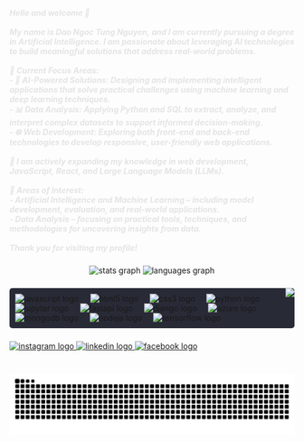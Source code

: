 <h5 align="left" style="color: #e4e4e4;">Hello and welcome 👋<br><br>My name is Dao Ngoc Tung Nguyen, and I am currently pursuing a degree in Artificial Intelligence. I am passionate about leveraging AI technologies to build meaningful solutions that address real-world problems.<br><br>🔭 Current Focus Areas:<br>- 🚀 AI-Powered Solutions: Designing and implementing intelligent applications that solve practical challenges using machine learning and deep learning techniques.  <br>- 📊 Data Analysis: Applying Python and SQL to extract, analyze, and interpret complex datasets to support informed decision-making.  <br>- 🌐 Web Development: Exploring both front-end and back-end technologies to develop responsive, user-friendly web applications.<br><br>🌱 I am actively expanding my knowledge in web development, JavaScript, React, and Large Language Models (LLMs).<br><br>💬 Areas of Interest:<br>- Artificial Intelligence and Machine Learning – including model development, evaluation, and real-world applications.  <br>- Data Analysis – focusing on practical tools, techniques, and methodologies for uncovering insights from data.<br><br>Thank you for visiting my profile!</h5>

###

<div align="center">
  <img src="https://github-readme-stats.vercel.app/api?username=MilkyVic&hide_title=false&hide_rank=false&show_icons=true&include_all_commits=true&count_private=true&disable_animations=false&theme=dracula&locale=en&hide_border=false" height="150" alt="stats graph"  />
  <img src="https://github-readme-stats.vercel.app/api/top-langs?username=MilkyVic&locale=en&hide_title=false&layout=compact&card_width=320&langs_count=5&theme=dracula&hide_border=false" height="150" alt="languages graph"  />
</div>

###

<img align="right" height="130" src="https://media.giphy.com/media/rCByhKpqKDZErtLDzm/giphy.gif?cid=ecf05e47k386yvf1ckzw5wbb0hu9ac9x19hf0le1h2ibql1r&ep=v1_gifs_search&rid=giphy.gif&ct=g"  />

###

<div align="left" style="background-color: #282a36; padding: 10px; border-radius: 5px;">
  <img src="https://cdn.jsdelivr.net/gh/devicons/devicon/icons/javascript/javascript-original.svg" height="30" alt="javascript logo"  />
  <img width="12" />
  <img src="https://cdn.jsdelivr.net/gh/devicons/devicon/icons/html5/html5-original.svg" height="30" alt="html5 logo"  />
  <img width="12" />
  <img src="https://cdn.jsdelivr.net/gh/devicons/devicon/icons/css3/css3-original.svg" height="30" alt="css3 logo"  />
  <img width="12" />
  <img src="https://cdn.jsdelivr.net/gh/devicons/devicon/icons/python/python-original.svg" height="30" alt="python logo"  />
  <img width="12" />
  <img src="https://cdn.jsdelivr.net/gh/devicons/devicon/icons/jupyter/jupyter-original.svg" height="30" alt="jupyter logo"  />
  <img width="12" />
  <img src="https://cdn.jsdelivr.net/gh/devicons/devicon/icons/fastapi/fastapi-original.svg" height="30" alt="fastapi logo"  />
  <img width="12" />
  <img src="https://cdn.jsdelivr.net/gh/devicons/devicon/icons/django/django-plain.svg" height="30" alt="django logo"  />
  <img width="12" />
  <img src="https://cdn.jsdelivr.net/gh/devicons/devicon/icons/azure/azure-original.svg" height="30" alt="azure logo"  />
  <img width="12" />
  <img src="https://cdn.jsdelivr.net/gh/devicons/devicon/icons/mongodb/mongodb-original.svg" height="30" alt="mongodb logo"  />
  <img width="12" />
  <img src="https://cdn.jsdelivr.net/gh/devicons/devicon/icons/nodejs/nodejs-original.svg" height="30" alt="nodejs logo"  />
  <img width="12" />
  <img src="https://cdn.jsdelivr.net/gh/devicons/devicon/icons/tensorflow/tensorflow-original.svg" height="30" alt="tensorflow logo"  />
</div>

###

<div align="left">
  <a href="https://www.instagram.com/vicvic_peach/" target="_blank">
    <img src="https://img.shields.io/static/v1?message=Instagram&logo=instagram&label=&color=E4405F&logoColor=white&labelColor=&style=for-the-badge" height="35" alt="instagram logo"  />
  </a>
  <a href="https://www.linkedin.com/in/daongoctungnguyen/" target="_blank">
    <img src="https://img.shields.io/static/v1?message=LinkedIn&logo=linkedin&label=&color=0077B5&logoColor=white&labelColor=&style=for-the-badge" height="35" alt="linkedin logo"  />
  </a>
  <a href="https://www.facebook.com/maquan.tahoa.3/" target="_blank">
    <img src="https://img.shields.io/static/v1?message=Facebook&logo=facebook&label=&color=1877F2&logoColor=white&labelColor=&style=for-the-badge" height="35" alt="facebook logo"  />
  </a>
</div>

###

<br clear="both">

<img src="https://raw.githubusercontent.com/MilkyVic/MilkyVic/output/snake.svg" alt="Snake animation" />

###


